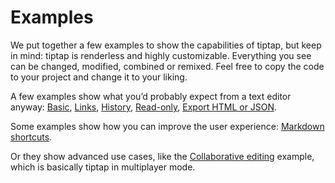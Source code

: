 # Examples

We put together a few examples to show the capabilities of tiptap, but keep in mind: tiptap is renderless and highly customizable. Everything you see can be changed, modified, combined or remixed. Feel free to copy the code to your project and change it to your liking.

A few examples show what you’d probably expect from a text editor anyway: [Basic](/examples/basic), [Links](/examples/links), [History](/examples/history), [Read-only](/examples/read-only), [Export HTML or JSON](/examples/export-html-or-json).

Some examples show how you can improve the user experience: [Markdown shortcuts](/examples/markdown-shortcuts).

Or they show advanced use cases, like the [Collaborative editing](/examples/collaborative-editing) example, which is basically tiptap in multiplayer mode.
